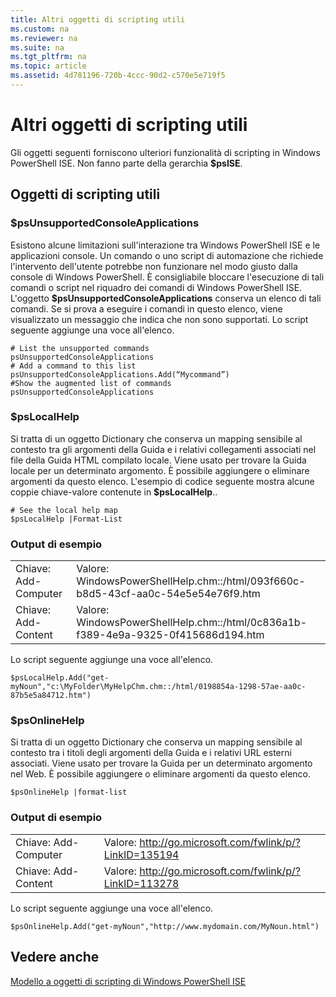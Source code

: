 ```yaml
---
title: Altri oggetti di scripting utili
ms.custom: na
ms.reviewer: na
ms.suite: na
ms.tgt_pltfrm: na
ms.topic: article
ms.assetid: 4d781196-720b-4ccc-90d2-c570e5e719f5
---
```

# Altri oggetti di scripting utili
  Gli oggetti seguenti forniscono ulteriori funzionalità di scripting in Windows PowerShell ISE. Non fanno parte della gerarchia **$psISE**.

## Oggetti di scripting utili

### $psUnsupportedConsoleApplications
 Esistono alcune limitazioni sull'interazione tra Windows PowerShell ISE e le applicazioni console. Un comando o uno script di automazione che richiede l'intervento dell'utente potrebbe non funzionare nel modo giusto dalla console di Windows PowerShell. È consigliabile bloccare l'esecuzione di tali comandi o script nel riquadro dei comandi di Windows PowerShell ISE. L'oggetto **$psUnsupportedConsoleApplications** conserva un elenco di tali comandi. Se si prova a eseguire i comandi in questo elenco, viene visualizzato un messaggio che indica che non sono supportati. Lo script seguente aggiunge una voce all'elenco.

```
# List the unsupported commands
psUnsupportedConsoleApplications
# Add a command to this list
psUnsupportedConsoleApplications.Add(“Mycommand”)
#Show the augmented list of commands
psUnsupportedConsoleApplications

```

### $psLocalHelp
 Si tratta di un oggetto Dictionary che conserva un mapping sensibile al contesto tra gli argomenti della Guida e i relativi collegamenti associati nel file della Guida HTML compilato locale. Viene usato per trovare la Guida locale per un determinato argomento. È possibile aggiungere o eliminare argomenti da questo elenco. L'esempio di codice seguente mostra alcune coppie chiave-valore contenute in **$psLocalHelp**..

```
# See the local help map
$psLocalHelp |Format-List

```

### Output di esempio

|||
|-|-|
|Chiave: Add-Computer|Valore: WindowsPowerShellHelp.chm::/html/093f660c-b8d5-43cf-aa0c-54e5e54e76f9.htm|
|Chiave: Add-Content|Valore: WindowsPowerShellHelp.chm::/html/0c836a1b-f389-4e9a-9325-0f415686d194.htm|

 Lo script seguente aggiunge una voce all'elenco.

```
$psLocalHelp.Add("get-myNoun","c:\MyFolder\MyHelpChm.chm::/html/0198854a-1298-57ae-aa0c-87b5e5a84712.htm")
```

### $psOnlineHelp
 Si tratta di un oggetto Dictionary che conserva un mapping sensibile al contesto tra i titoli degli argomenti della Guida e i relativi URL esterni associati. Viene usato per trovare la Guida per un determinato argomento nel Web. È possibile aggiungere o eliminare argomenti da questo elenco.

```
$psOnlineHelp |format-list

```

### Output di esempio

|||
|-|-|
|Chiave: Add-Computer|Valore: http://go.microsoft.com/fwlink/p/?LinkID=135194|
|Chiave: Add-Content|Valore: http://go.microsoft.com/fwlink/p/?LinkID=113278|

 Lo script seguente aggiunge una voce all'elenco.

```
$psOnlineHelp.Add("get-myNoun","http://www.mydomain.com/MyNoun.html")
```

## Vedere anche
 [Modello a oggetti di scripting di Windows PowerShell ISE](../../core-powershell/ise/The-Windows-PowerShell-ISE-Scripting-Object-Model.md)

  


<!--HONumber=May16_HO2-->


